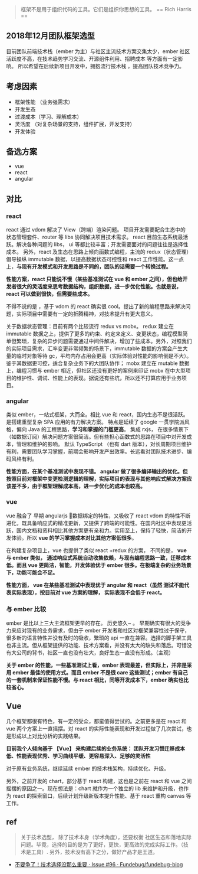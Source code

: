 
> 框架不是用于组织代码的工具。它们是组织你思想的工具。
> == Rich Harris ==


## 2018年12月团队框架选型

目前团队前端技术栈（ember 为主）与社区主流技术方案交集太少，ember 社区活跃度不高，在技术趋势学习交流、开源组件利用、招聘成本 等方面有一定影响。
所以希望在后续新项目开发中，拥抱流行技术栈 ，提高团队技术竞争力。

## 考虑因素

* 框架性能 （业务强需求）
* 开发生态
* 过渡成本（学习、理解成本）
* 灵活度 （对复杂场景的支持，组件扩展，开发支持）
* 开发体验

## 备选方案

- vue
- react
- angular


## 对比


### react

react 通过 vdom 解决了 View（跨端）渲染问题。 项目开发需要配合生态中的 状态管理套件、router 等 libs 协同解决项目技术需求。
react 目前生态系统最活跃。解决各种问题的 libs， ui 等都比较丰富；开发需要面对的问题往往是选择性成本。
另外，react 及生态在思路上倾向函数式编程，主流的 redux（状态管理）倡导操纵 immutable 数据，以提高数据状态可控性和 react 工作性能。这一点上，**与现有开发模式和开发思路是不同的，团队的话需要一个转换过程。**

**性能方案，react 只能说不慢（某些基准测试在 vue 和 ember 之间），但也给开发者很大的灵活度来思考数据结构，组织数据，进一步优化性能。也就是说，react 可以做到很快，但需要些成本。**

不得不说的是 ，基于 vdom 的 react 确实很 cool。提出了新的编程思路来解决问题，实际项目中需要有一定的折腾精神，对技术提升有更大意义。

关于数据状态管理：目前有两个比较流行 redux vs mobx。 redux 建立在 immutable 数据之上，提供了更多的约束、约定来定义、变更状态，编程模型简单但繁琐，复杂的异步问题需要通过中间件解决，增加了些成本。另外，对照我们的实际项目需求，汇率变更非常频繁的场景下，immutable 数据的方案会产生大量的临时对象等待 gc，平均内存占用会更高（实际体验对性能的影响倒是不大）。鉴于其数据更可控，适合复杂业务下的大团队协作；
mobx 建立在 mutable 数据上，编程习惯与 ember 相近，但社区还没有更好的案例来印证 mobx 在中大型项目的维护性、调试、性能上的表现。据说还有些坑，所以还不打算应用于业务项目。

### angular

类似 ember，一站式框架，大而全。相比 vue 和 react，国内生态不是很活跃。是搭建重型复杂 SPA 应用的有力解决方案。
特点是延续了 google 一贯学院派风格，偏向 Java 的工程思路，**学习和掌握的门槛更高**。
集成 rxjs， 在很多情景下（如数据订阅）解决问题方案很简洁。但有些担心函数式的思路在项目中对开发成本，管理和维护的影响。
默认 TypeScript （也有 dart 版本），对长周期项目维护有利，需要团队学习掌握，前期会影响开发产出效率。长远看对团队技术进步、编码风格有利。

**性能方面，在某个基准测试中表现不错。 angular 做了很多编译输出的优化。但按照目前对框架中变更检测逻辑的理解，实际项目的表现与其他响应式解决方案应该差不多，由于框架理解成本高，进一步优化的成本也较高。**


### vue

vue 融合了 早期 angularjs 数据绑定的特性，又吸收了 react vdom 的特性不断进化，既具备响应式的精准更新，又提供了跨端的可能性。在国内社区中表现更活跃，国内文档和资料相比其他方案更有亲和力。实用至上，保持了轻快，简洁的开发体验。所以 **vue 的学习掌握成本对比其他方案低很多**。

在构建复杂项目上，vue 也提供了类似 react +redux 的方案， 不同的是，  **vue 与 ember 类似， 通过响应式系统自动收集依赖，与现有编程思路一致，迁移成本低。而且 vue 更简洁，智能，开发体验优于 ember 很多。在极端复杂的业务场景下，功能可能会不足。**

**性能方面， vue 在某些基准测试中表现优于 angular 和 react（虽然 测试不能代表实际表现），按目前对 vue 方案的理解， 实际表现不会低于 react。**

### 与 ember 比较

ember 是比以上三大主流框架更早的存在。 历史悠久~ 。 早期确实有很大的竞争力来应对现有的业务需求，但由于 ember 开发者和社区对框架兼容性过于保守，很多新的语言特性并没有及时的吸收，繁琐的 api 一直在兼容。选择的脚手架工具也非主流。但从框架提供的功能、技术方案看，并没有太大的缺失和落后。可惜没有大公司的背书，社区一直也没有壮大，良好生态一直没有形成。（主观）

**关于 ember 的性能，一些基准测试上看，ember 表现最差，但实际上，并非是采用 ember 最佳的使用方式。而且 ember 不是很 care 这些测试；ember 有自己的一套机制来保证性能不慢。与 react 相比，同等开发成本下，ember 确实也比较省心。**

## Vue

几个框架都很有特色，有一定的受众，都蛮值得尝试的。之前更多是在 react 和 vue 两个方案上一直摇摆。对 react 的实际性能表现和开发过程做了几次尝试，也是形成以上对比分析的实践结果。

**目前我个人倾向基于 【Vue】 来构建后续的业务系统： 团队开发习惯迁移成本低、性能表现优秀、学习曲线平缓、更容易深入、足够的灵活性**

对于原有业务系统，继续延续 ember 的技术栈架构，持续优化、升级。

另外，之前开发的 chart，部分基于 react 构建，这也是之前在 react 和 vue 之间摇摆的原因之一。现在想法是：chart 就作为一个独立的 lib 来维护和升级，也作为 react 的探索窗口，后续计划升级新版本提升性能、基于 react 重构 canvas 等工作。






## ref

> 关于技术选型， 除了技术本身（学术角度），还要权衡 社区生态和落地实际问题。毕竟，选择的目的是为了更好，更快，更高效的完成实际工作。（技术是工具）. 另外，技术没有高下之分，做好产品才是王道。

- [不要争了！技术选择没那么重要 · Issue #96 · Fundebug/fundebug-blog](https://github.com/Fundebug/fundebug-blog/issues/96)
